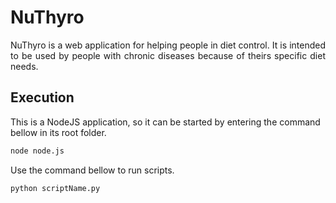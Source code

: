 # NuThyro

<p align="justify">
  NuThyro is a web application for helping people in diet control. It is intended to be used by people with chronic diseases because of theirs specific diet needs. 
</p>

## Execution

This is a NodeJS application, so it can be started by entering the command bellow in its root folder.

```bash
node node.js
```

Use the command bellow to run scripts.

```bash
python scriptName.py
```
